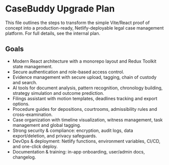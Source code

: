 # CaseBuddy Upgrade Plan

This file outlines the steps to transform the simple Vite/React proof of concept into a production-ready, Netlify-deployable legal case management platform. For full details, see the internal plan.

## Goals

- Modern React architecture with a monorepo layout and Redux Toolkit state management.
- Secure authentication and role-based access control.
- Evidence management with secure upload, tagging, chain of custody and search.
- AI tools for document analysis, pattern recognition, chronology building, strategy simulation and outcome prediction.
- Filings assistant with motion templates, deadlines tracking and export options.
- Procedure guides for depositions, courtrooms, admissibility rules and cross-examination.
- Case organization with timeline visualization, witness management, task management and global tagging.
- Strong security & compliance: encryption, audit logs, data export/deletion, and privacy safeguards.
- DevOps & deployment: Netlify functions, environment variables, CI/CD, and one-click deploy.
- Documentation & training: in-app onboarding, user/admin docs, changelog.
